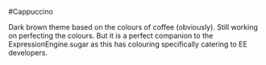 #Cappuccino

Dark brown theme based on the colours of coffee (obviously). Still working on perfecting the colours. But it is a perfect companion to the ExpressionEngine.sugar as this has colouring specifically catering to EE developers.

